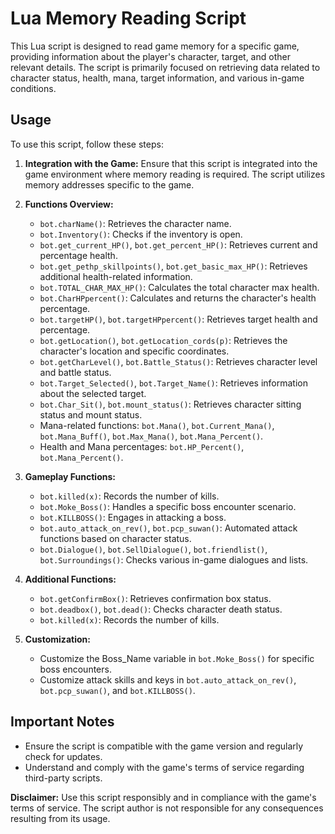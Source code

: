 # Lua Memory Reading Script

This Lua script is designed to read game memory for a specific game, providing information about the player's character, target, and other relevant details. The script is primarily focused on retrieving data related to character status, health, mana, target information, and various in-game conditions.

## Usage

To use this script, follow these steps:

1. **Integration with the Game:** Ensure that this script is integrated into the game environment where memory reading is required. The script utilizes memory addresses specific to the game.

2. **Functions Overview:**
    - `bot.charName()`: Retrieves the character name.
    - `bot.Inventory()`: Checks if the inventory is open.
    - `bot.get_current_HP()`, `bot.get_percent_HP()`: Retrieves current and percentage health.
    - `bot.get_pethp_skillpoints()`, `bot.get_basic_max_HP()`: Retrieves additional health-related information.
    - `bot.TOTAL_CHAR_MAX_HP()`: Calculates the total character max health.
    - `bot.CharHPpercent()`: Calculates and returns the character's health percentage.
    - `bot.targetHP()`, `bot.targetHPpercent()`: Retrieves target health and percentage.
    - `bot.getLocation()`, `bot.getLocation_cords(p)`: Retrieves the character's location and specific coordinates.
    - `bot.getCharLevel()`, `bot.Battle_Status()`: Retrieves character level and battle status.
    - `bot.Target_Selected()`, `bot.Target_Name()`: Retrieves information about the selected target.
    - `bot.Char_Sit()`, `bot.mount_status()`: Retrieves character sitting status and mount status.
    - Mana-related functions: `bot.Mana()`, `bot.Current_Mana()`, `bot.Mana_Buff()`, `bot.Max_Mana()`, `bot.Mana_Percent()`.
    - Health and Mana percentages: `bot.HP_Percent()`, `bot.Mana_Percent()`.

3. **Gameplay Functions:**
    - `bot.killed(x)`: Records the number of kills.
    - `bot.Moke_Boss()`: Handles a specific boss encounter scenario.
    - `bot.KILLBOSS()`: Engages in attacking a boss.
    - `bot.auto_attack_on_rev()`, `bot.pcp_suwan()`: Automated attack functions based on character status.
    - `bot.Dialogue()`, `bot.SellDialogue()`, `bot.friendlist()`, `bot.Surroundings()`: Checks various in-game dialogues and lists.

4. **Additional Functions:**
    - `bot.getConfirmBox()`: Retrieves confirmation box status.
    - `bot.deadbox()`, `bot.dead()`: Checks character death status.
    - `bot.killed(x)`: Records the number of kills.

5. **Customization:**
    - Customize the Boss_Name variable in `bot.Moke_Boss()` for specific boss encounters.
    - Customize attack skills and keys in `bot.auto_attack_on_rev()`, `bot.pcp_suwan()`, and `bot.KILLBOSS()`.

## Important Notes

- Ensure the script is compatible with the game version and regularly check for updates.
- Understand and comply with the game's terms of service regarding third-party scripts.

**Disclaimer:** Use this script responsibly and in compliance with the game's terms of service. The script author is not responsible for any consequences resulting from its usage.
